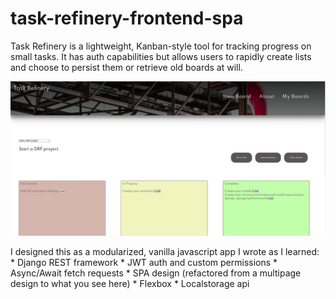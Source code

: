 # task-refinery-frontend-spa
Task Refinery is a lightweight, Kanban-style tool for tracking progress on small tasks. It has auth capabilities but allows users to rapidly create lists and choose to persist them or retrieve old boards at will.

![Demo image](/TaskRefinery.PNG)

I designed this as a modularized, vanilla javascript app I wrote as I learned:
	* Django REST framework
	* JWT auth and custom permissions
	* Async/Await fetch requests
	* SPA design (refactored from a multipage design to what you see here)
	* Flexbox
	* Localstorage api